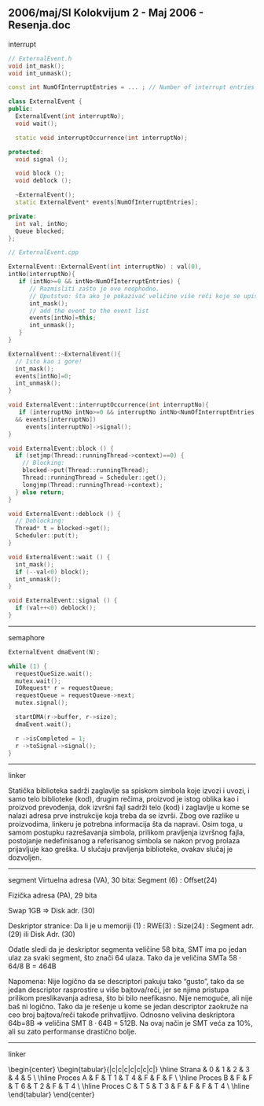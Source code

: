 2006/maj/SI Kolokvijum 2 - Maj 2006 - Resenja.doc
--------------------------------------------------------------------------------
interrupt

```cpp
// ExternalEvent.h
void int_mask();
void int_unmask();

const int NumOfInterruptEntries = ... ; // Number of interrupt entries

class ExternalEvent {
public:
  ExternalEvent(int interruptNo);
  void wait();

  static void interruptOccurrence(int interruptNo);

protected:
  void signal ();

  void block ();
  void deblock ();

  ~ExternalEvent();
  static ExternalEvent* events[NumOfInterruptEntries];

private:
  int val, intNo;
  Queue blocked;
};

// ExternalEvent.cpp

ExternalEvent::ExternalEvent(int interruptNo) : val(0),
intNo(interruptNo){
   if (intNo>=0 && intNo<NumOfInterruptEntries) {
      // Razmisliti zašto je ovo neophodno.
      // Uputstvo: šta ako je pokazivač veličine više reči koje se upisuju neatomično u narednoj naredbi?
      int_mask();
      // add the event to the event list
      events[intNo]=this;
      int_unmask();
   }
}

ExternalEvent::~ExternalEvent(){
  // Isto kao i gore!
  int_mask();
  events[intNo]=0;
  int_unmask();
}

void ExternalEvent::interruptOccurrence(int interruptNo){
   if (interruptNo intNo>=0 && interruptNo intNo<NumOfInterruptEntries
  && events[interruptNo])
     events[interruptNo]->signal();
}

void ExternalEvent::block () {
  if (setjmp(Thread::runningThread->context)==0) {
    // Blocking:
    blocked->put(Thread::runningThread);
    Thread::runningThread = Scheduler::get();
    longjmp(Thread::runningThread->context);
  } else return;
}

void ExternalEvent::deblock () {
  // Deblocking:
  Thread* t = blocked->get();
  Scheduler::put(t);
}

void ExternalEvent::wait () {
  int_mask();
  if (--val<0) block();
  int_unmask();
}

void ExternalEvent::signal () {
  if (val++<0) deblock();
}
```
--------------------------------------------------------------------------------
semaphore
```cpp
ExternalEvent dmaEvent(N);

while (1) {
  requestQueSize.wait();
  mutex.wait();
  IORequest* r = requestQueue;
  requestQueue = requestQueue->next;
  mutex.signal();

  startDMA(r->buffer, r->size);
  dmaEvent.wait();

  r ->isCompleted = 1;
  r ->toSignal->signal();
}
```

--------------------------------------------------------------------------------
linker

Statička biblioteka sadrži zaglavlje sa spiskom simbola koje izvozi i uvozi, i samo
telo biblioteke (kod), drugim rečima, proizvod je istog oblika kao i proizvod prevođenja,
dok izvršni fajl sadrži telo (kod) i zaglavlje u kome se nalazi adresa prve instrukcije koja
treba da se izvrši. Zbog ove razlike u proizvodima, linkeru je potrebna informacija šta da
napravi. Osim toga, u samom postupku razrešavanja simbola, prilikom pravljenja
izvršnog fajla, postojanje nedefinisanog a referisanog simbola se nakon prvog prolaza
prijavljuje kao greška. U slučaju pravljenja biblioteke, ovakav slučaj je dozvoljen.

--------------------------------------------------------------------------------
segment
Virtuelna adresa (VA), 30 bita: Segment (6) : Offset(24)

Fizička adresa (PA), 29 bita

Swap 1GB => Disk adr. (30)

Deskriptor stranice: 
Da li je u memoriji (1) : RWE(3) : Size(24) : Segment
adr. (29) ili Disk Adr. (30)

Odatle sledi da je deskriptor segmenta veličine 58 bita, SMT ima po jedan ulaz za
svaki segment, što znači 64 ulaza. Tako da je veličina SMTa $58 \cdot 64$/8 B = 464B

Napomena: Nije logično da se descriptori pakuju tako “gusto”, tako da se jedan
descriptor rasprostire u više bajtova/reči, jer se njima pristupa prilikom
preslikavanja adresa, što bi bilo neefikasno. Nije nemoguće, ali nije baš ni
logično. Tako da je rešenje u kome se jedan descriptor zaokruže na ceo broj
bajtova/reči takođe prihvatljivo. Odnosno velivina deskriptora 64b=8B =>
veličina SMT $8\cdot64$B = 512B. Na ovaj način je SMT veća za 10%, ali su zato
performanse drastično bolje.

--------------------------------------------------------------------------------
linker

\begin{center}
\begin{tabular}{|c|c|c|c|c|c|c|}
\hline
Strana & 0 & 1 & 2 & 3 & 4 & 5 \\
\hline
Proces  A & F & T  1 & T  4 & F & F & F \\
\hline
Proces  B & F & F & T  6 & T  2 & F & T  4 \\
\hline
Proces  C & T  5 & T  3 & F & F & F & T  4 \\
\hline
\end{tabular}
\end{center}


